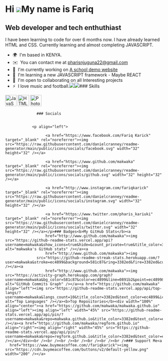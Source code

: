 Hi ![](https://user-images.githubusercontent.com/18350557/176309783-0785949b-9127-417c-8b55-ab5a4333674e.gif)My name is Fariq
=============================================================================================================================

Web developer and tech enthuthiast
----------------------------------

I have been learning to code for over 6 months now. I have already learned HTML and CSS. Currently learning and almost completing JAVASCRIPT.

*   🌍  I'm based in KENYA.
*   ✉️  You can contact me at [pharisnjuguna22@gmail.com](mailto:pharisnjuguna22@gmail.com)
*   🚀  I'm currently working on [A school demo website](http://https://makwaka.github.io/SJSS%20FILES/)
*   🧠  I'm learning a new JAVASCRIPT framework - Maybe REACT
*   🤝  I'm open to collaborating on all Interesting projects
*   ⚡  I love music and football.<a href="https://www.twitter.com/pharis_kariuki" target="_blank" rel="noreferrer"><img
                  src="https://img.shields.io/twitter/follow/pharis_kariuki?logo=twitter&style=for-the-badge&color=0891b2&labelColor=581c87"
                /></a><a href="https://www.github.com/makwaka" target="_blank" rel="noreferrer"><img
                  src="https://img.shields.io/github/followers/makwaka?logo=github&style=for-the-badge&color=0891b2&labelColor=581c87" /></a>### Skills 
<p align="left">
<a href="https://developer.mozilla.org/en-US/docs/Web/JavaScript" target="_blank" rel="noreferrer"><img src="https://raw.githubusercontent.com/danielcranney/readme-generator/main/public/icons/skills/javascript-colored.svg" width="36" height="36" alt="JavaScript" /></a>
<a href="https://developer.mozilla.org/en-US/docs/Glossary/HTML5" target="_blank" rel="noreferrer"><img src="https://raw.githubusercontent.com/danielcranney/readme-generator/main/public/icons/skills/html5-colored.svg" width="36" height="36" alt="HTML5" /></a>
<a href="https://www.adobe.com/uk/products/photoshop.html" target="_blank" rel="noreferrer"><img src="https://raw.githubusercontent.com/danielcranney/readme-generator/main/public/icons/skills/photoshop-colored.svg" width="36" height="36" alt="Photoshop" /></a>
</p>
                    
                  ### Socials
                  
                  
                <p align="left">
                          
                      <a href="https://www.facebook.com/Fariq Karick" target="_blank" rel="noreferrer"><img src="https://raw.githubusercontent.com/danielcranney/readme-generator/main/public/icons/socials/facebook.svg" width="32" height="32" /></a>
                          
                      <a href="https://www.github.com/makwaka" target="_blank" rel="noreferrer"><img src="https://raw.githubusercontent.com/danielcranney/readme-generator/main/public/icons/socials/github.svg" width="32" height="32" /></a>
                          
                      <a href="http://www.instagram.com/fariqkarick" target="_blank" rel="noreferrer"><img src="https://raw.githubusercontent.com/danielcranney/readme-generator/main/public/icons/socials/instagram.svg" width="32" height="32" /></a>
                          
                      <a href="https://www.twitter.com/pharis_kariuki" target="_blank" rel="noreferrer"><img src="https://raw.githubusercontent.com/danielcranney/readme-generator/main/public/icons/socials/twitter.svg" width="32" height="32" /></a></p>### Badges<b>My GitHub Stats</b><a
                      href="http://www.github.com/makwaka"><img src="https://github-readme-stats.vercel.app/api?username=makwaka&show_icons=true&hide=&count_private=true&title_color=3382ed&text_color=ec4899&icon_color=0891b2&bg_color=581c87&hide_border=true&show_icons=true" alt="makwaka's GitHub stats" /></a><a
                      href="http://www.github.com/makwaka"><img
                  src="https://github-readme-streak-stats.herokuapp.com/?user=makwaka&stroke=ec4899&background=581c87&ring=3382ed&fire=3382ed&currStreakNum=ec4899&currStreakLabel=3382ed&sideNums=ec4899&sideLabels=ec4899&dates=ec4899&hide_border=true" /></a><a
                      href="http://www.github.com/makwaka"><img src="https://activity-graph.herokuapp.com/graph?username=makwaka&bg_color=581c87&color=ec4899&line=0891b2&point=ec4899&area_color=581c87&area=true&hide_border=true&custom_title=GitHub%20Commits%20Graph" alt="GitHub Commits Graph" /></a><a href="https://github.com/makwaka" align="left"><img src="https://github-readme-stats.vercel.app/api/top-langs/?username=makwaka&langs_count=10&title_color=3382ed&text_color=ec4899&icon_color=0891b2&bg_color=581c87&hide_border=true&locale=en&custom_title=Top%20%Languages" alt="Top Languages" /></a><b>Top Repositories</b><div width="100%" align="center"><a href="https://github.com/makwaka/makwaka.github.io" align="left"><img align="left" width="45%" src="https://github-readme-stats.vercel.app/api/pin/?username=makwaka&repo=makwaka.github.io&title_color=3382ed&text_color=ec4899&icon_color=0891b2&bg_color=581c87&hide_border=true&locale=en" /></a><a href="https://github.com/makwaka/regform.github.io" align="right"><img align="right" width="45%" src="https://github-readme-stats.vercel.app/api/pin/?username=makwaka&repo=regform.github.io&title_color=3382ed&text_color=ec4899&icon_color=0891b2&bg_color=581c87&hide_border=true&locale=en" /></a></div><br /><br /><br /><br /><br /><br /><br />### Support Me<a
      href="https://www.buymeacoffee.com//fariqkarick"><img src="https://cdn.buymeacoffee.com/buttons/v2/default-yellow.png" width="200" /></a>
